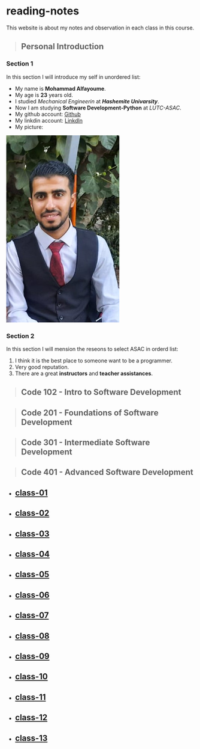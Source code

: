 # reading-notes

This website is about my notes and observation in each class in this course.

> ## Personal Introduction
### Section 1
In this section I will introduce my self in unordered list:

* My name is **Mohammad Alfayoume**.
* My age is **23** years old.
* I studied _Mechanical Engineerin_ at **_Hashemite Univarsity_**.
* Now I am studying **Software Development-Python** at _LUTC-ASAC_.
* My github account: [Github](https://github.com/mohammadalfayoume)
* My linkdin account: [LinkdIn](https://www.linkedin.com/in/mohammad-alfayoume-194b531b3/)
* My picture:

![My photo](./asset/my_picture.jpg)


### Section 2
In this section I will mension the reseons to select ASAC in orderd list:

1) I think it is the best place to someone want to be a programmer.
2) Very good reputation.
3) There are a great **instructors** and **teacher assistances**.

>## Code 102 - Intro to Software Development

>## Code 201 - Foundations of Software Development

>## Code 301 - Intermediate Software Development

>## Code 401 - Advanced Software Development

* ## [class-01](code-401-python/class-01)

* ## [class-02](code-401-python/class-02)

* ## [class-03](code-401-python/class-03)

* ## [class-04](code-401-python/class-04)

* ## [class-05](code-401-python/class-05)

* ## [class-06](code-401-python/class-06)

* ## [class-07](code-401-python/class-07)

* ## [class-08](code-401-python/class-08)

* ## [class-09](code-401-python/class-09)

* ## [class-10](code-401-python/class-10)

* ## [class-11](code-401-python/class-11)

* ## [class-12](code-401-python/class-12)

* ## [class-13](code-401-python/class-13)